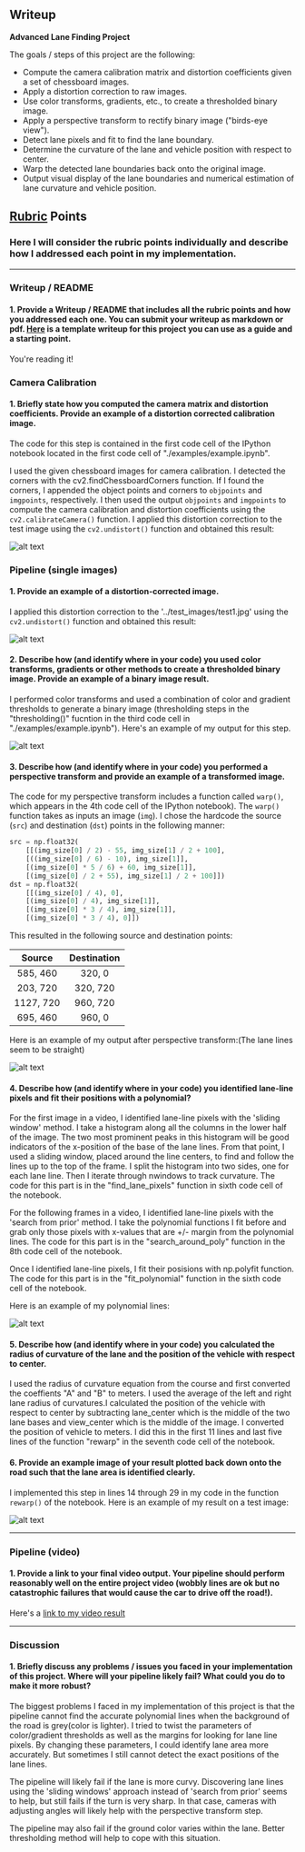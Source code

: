 ## Writeup 

**Advanced Lane Finding Project**

The goals / steps of this project are the following:

* Compute the camera calibration matrix and distortion coefficients given a set of chessboard images.
* Apply a distortion correction to raw images.
* Use color transforms, gradients, etc., to create a thresholded binary image.
* Apply a perspective transform to rectify binary image ("birds-eye view").
* Detect lane pixels and fit to find the lane boundary.
* Determine the curvature of the lane and vehicle position with respect to center.
* Warp the detected lane boundaries back onto the original image.
* Output visual display of the lane boundaries and numerical estimation of lane curvature and vehicle position.

[//]: # (Image References)

[image1]: ./output_images/Undistorted_chessboard.png "Undistorted"
[image2]: ./output_images/test_image.png "Road Transformed"
[image3]: ./output_images/thresholded_image.png "Binary Example"
[image4]: ./output_images/warped_image.png "Warp Example"
[image5]: ./output_images/polynomial_lines.png "Fit Visual"
[image6]: ./output_images/rewarped_image "Output"
[video1]: ./project_video_output.mp4 "Video"

## [Rubric](https://review.udacity.com/#!/rubrics/571/view) Points

### Here I will consider the rubric points individually and describe how I addressed each point in my implementation.  

---

### Writeup / README

#### 1. Provide a Writeup / README that includes all the rubric points and how you addressed each one.  You can submit your writeup as markdown or pdf.  [Here](https://github.com/udacity/CarND-Advanced-Lane-Lines/blob/master/writeup_template.md) is a template writeup for this project you can use as a guide and a starting point.  

You're reading it!

### Camera Calibration

#### 1. Briefly state how you computed the camera matrix and distortion coefficients. Provide an example of a distortion corrected calibration image.

The code for this step is contained in the first code cell of the IPython notebook located in the first code cell of "./examples/example.ipynb".

I used the given chessboard images for camera calibration. I detected the corners with the cv2.findChessboardCorners function. If I found the corners, I appended the object points and corners to `objpoints` and `imgpoints`, respectively. I then used the output `objpoints` and `imgpoints` to compute the camera calibration and distortion coefficients using the `cv2.calibrateCamera()` function.  I applied this distortion correction to the test image using the `cv2.undistort()` function and obtained this result: 

![alt text][image1]

### Pipeline (single images)

#### 1. Provide an example of a distortion-corrected image.

I applied this distortion correction to the '../test_images/test1.jpg' using the `cv2.undistort()` function and obtained this result: 

![alt text][image2]

#### 2. Describe how (and identify where in your code) you used color transforms, gradients or other methods to create a thresholded binary image.  Provide an example of a binary image result.

I performed color transforms and used a combination of color and gradient thresholds to generate a binary image (thresholding steps in the "thresholding()" fucntion in the third code cell in "./examples/example.ipynb").  Here's an example of my output for this step.

![alt text][image3]

#### 3. Describe how (and identify where in your code) you performed a perspective transform and provide an example of a transformed image.

The code for my perspective transform includes a function called `warp()`, which appears in the 4th code cell of the IPython notebook).  The `warp()` function takes as inputs an image (`img`).  I chose the hardcode the source (`src`) and destination (`dst`) points in the following manner:

```python
src = np.float32(
    [[(img_size[0] / 2) - 55, img_size[1] / 2 + 100],
    [((img_size[0] / 6) - 10), img_size[1]],
    [(img_size[0] * 5 / 6) + 60, img_size[1]],
    [(img_size[0] / 2 + 55), img_size[1] / 2 + 100]])
dst = np.float32(
    [[(img_size[0] / 4), 0],
    [(img_size[0] / 4), img_size[1]],
    [(img_size[0] * 3 / 4), img_size[1]],
    [(img_size[0] * 3 / 4), 0]])
```

This resulted in the following source and destination points:

| Source        | Destination   | 
|:-------------:|:-------------:| 
| 585, 460      | 320, 0        | 
| 203, 720      | 320, 720      |
| 1127, 720     | 960, 720      |
| 695, 460      | 960, 0        |

Here is an example of my output after perspective transform:(The lane lines seem to be straight)

![alt text][image4]

#### 4. Describe how (and identify where in your code) you identified lane-line pixels and fit their positions with a polynomial?

For the first image in a video, I identified lane-line pixels with the 'sliding window' method. I take a histogram along all the columns in the lower half of the image. The two most prominent peaks in this histogram will be good indicators of the x-position of the base of the lane lines. From that point, I used a sliding window, placed around the line centers, to find and follow the lines up to the top of the frame. I split the histogram into two sides, one for each lane line. Then I iterate through nwindows to track curvature. The code for this part is in the "find_lane_pixels" function in sixth code cell of the notebook.

For the following frames in a video, I identified lane-line pixels with the 'search from prior' method. I take the polynomial functions I fit before and grab only those pixels with x-values that are +/- margin from the polynomial lines. The code for this part is in the "search_around_poly" function in the 8th code cell of the notebook.

Once I identified lane-line pixels, I fit their posisions with np.polyfit function. The code for this part is in the "fit_polynomial" function in the sixth code cell of the notebook.

Here is an example of my polynomial lines:

![alt text][image5]

#### 5. Describe how (and identify where in your code) you calculated the radius of curvature of the lane and the position of the vehicle with respect to center.

I used the radius of curvature equation from the course and first converted the coeffients "A" and "B" to meters. I used the average of the left and right lane radius of curvatures.I calculated the position of the vehicle with respect to center by subtracting lane_center which is the middle of the two lane bases and view_center which is the middle of the image. I converted the position of vehicle to meters.
I did this in the first 11 lines and last five lines of the function "rewarp" in the seventh code cell of the notebook.


#### 6. Provide an example image of your result plotted back down onto the road such that the lane area is identified clearly.

I implemented this step in lines 14 through 29 in my code in the function `rewarp()` of the notebook.  Here is an example of my result on a test image:

![alt text][image6]

---

### Pipeline (video)

#### 1. Provide a link to your final video output.  Your pipeline should perform reasonably well on the entire project video (wobbly lines are ok but no catastrophic failures that would cause the car to drive off the road!).

Here's a [link to my video result](./project_video_output.mp4)

---

### Discussion

#### 1. Briefly discuss any problems / issues you faced in your implementation of this project.  Where will your pipeline likely fail?  What could you do to make it more robust?

The biggest problems I faced in my implementation of this project is that the pipeline cannot find the accurate polynomial lines when the background of the road is grey(color is lighter). I tried to twist the parameters of color/gradient thresholds as well as the margins for looking for lane line pixels. By changing these parameters, I could identify lane area more accurately. But sometimes I still cannot detect the exact positions of the lane lines.

The pipeline will likely fail if the lane is more curvy. Discovering lane lines using the 'sliding windows' approach instead of 'search from prior' seems to help, but still fails if the turn is very sharp. In that case, cameras with adjusting angles will likely help with the perspective transform step. 

The pipeline may also fail if the ground color varies within the lane. Better thresholding method will help to cope with this situation.

